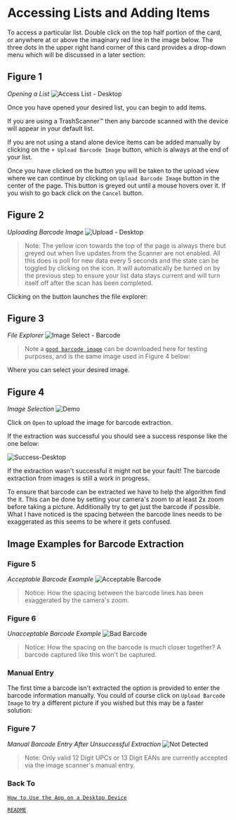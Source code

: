 # Accessing Lists and Adding Items

To access a particular list. Double click on the top half portion of the card, or anywhere at or above the imaginary red line in the image below. The three dots in the upper right hand corner of this card provides a drop-down menu which will be discussed in a later section:

## Figure 1

_Opening a List_
![Access List - Desktop](./images/trashscan-access-list-desktop-min.png)

Once you have opened your desired list, you can begin to add items.

If you are using a TrashScanner&#8482; then any barcode scanned with the device will appear in your default list.

If you are not using a stand alone device items can be added manually by clicking on the `+ Upload Barcode Image` button, which is always at the end of your list.

Once you have clicked on the button you will be taken to the upload view where we can continue by clicking on `Upload Barcode Image` button in the center of the page. This button is greyed out until a mouse hovers over it. If you wish to go back click on the `Cancel` button.

## Figure 2

_Uploading Barcode Image_
![Upload - Desktop](./images/trashscan-uploader-desktop-min.png)

> Note: The yellow icon towards the top of the page is always there but greyed out when live updates from the Scanner are not enabled. All this does is poll for new data every 5 seconds and the state can be toggled by clicking on the icon. It will automatically be turned on by the previous step to ensure your list data stays current and will turn itself off after the scan has been completed.

Clicking on the button launches the file explorer:

## Figure 3

_File Explorer_
![Image Select - Barcode](./images/trashscan-upload-file-min.png)

> Note a [`good barcode image`](./images/good-barcode-min.jpeg) can be downloaded here for testing purposes, and is the same image used in Figure 4 below:

Where you can select your desired image.

## Figure 4

_Image Selection_
![Demo](./images/trashscan-upload-barcode-desktop-min.png)

Click on `Open` to upload the image for barcode extraction.

If the extraction was successful you should see a success response like the one below:

![Success-Desktop](./images/trashscan-manual-add-success-min.png)

If the extraction wasn't successful it might not be your fault! The barcode extraction from images is still a work in progress.

To ensure that barcode can be extracted we have to help the algorithm find the it. This can be done by setting your camera's zoom to at least 2x zoom before taking a picture. Additionally try to get just the barcode if possible. What I have noticed is the spacing between the barcode lines needs to be exaggerated as this seems to be where it gets confused.

## Image Examples for Barcode Extraction

### Figure 5

_Acceptable Barcode Example_
![Acceptable Barcode](./images/good-barcode-min.jpeg)

> Notice: How the spacing between the barcode lines has been exaggerated by the camera's zoom.

### Figure 6

_Unacceptable Barcode Example_
![Bad Barcode](./images/bad-barcode-min.jpeg)

> Notice: How the spacing on the barcode is much closer together? A barcode captured like this won't be captured.

### Manual Entry

The first time a barcode isn't extracted the option is provided to enter the barcode information manually. You could of course click on `Upload Barcode Image` to try a different picture if you wished but this may be a faster solution:

### Figure 7

_Manual Barcode Entry After Unsuccessful Extraction_
![Not Detected](./images/trashscan-not-detected-min.png)

> Note: Only valid 12 Digit UPCs or 13 Digit EANs are currently accepted via the image scanner's manual entry.

### Back To

[`How to Use the App on a Desktop Device`](./upload-desktop-readme.md#how-to-use-the-app-on-a-desktop-device)

[`README`](../../README.md#screenshot)
